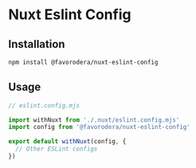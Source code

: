# Nuxt Eslint Config

## Installation

```bash
npm install @favorodera/nuxt-eslint-config
```

## Usage

```mjs
// eslint.config.mjs

import withNuxt from './.nuxt/eslint.config.mjs'
import config from '@favorodera/nuxt-eslint-config'

export default withNuxt(config, {
  // Other ESLint configs
})
```
